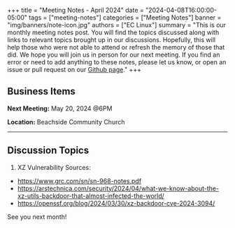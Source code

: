 +++
title = "Meeting Notes - April 2024"
date = "2024-04-08T16:00:00-05:00"
tags = ["meeting-notes"]
categories = ["Meeting Notes"]
banner = "img/banners/note-icon.jpg"
authors = ["EC Linux"]
summary = "This is our monthly meeting notes post. You will find the topics discussed along with links to relevant topics brought up in our discussions. Hopefully, this will help those who were not able to attend or refresh the memory of those that did. We hope you will join us in person for our next meeting. If you find an error or need to add anything to these notes, please let us know, or open an issue or pull request on our [Github page](https://github.com/brettrbarker/eclinux.org)."
+++
## Business Items

**Next Meeting:** May 20, 2024 @6PM

**Location:** Beachside Community Church

* * *

## Discussion Topics

1. XZ Vulnerability
Sources:
* https://www.grc.com/sn/sn-968-notes.pdf
* https://arstechnica.com/security/2024/04/what-we-know-about-the-xz-utils-backdoor-that-almost-infected-the-world/
* https://openssf.org/blog/2024/03/30/xz-backdoor-cve-2024-3094/


See you next month!

